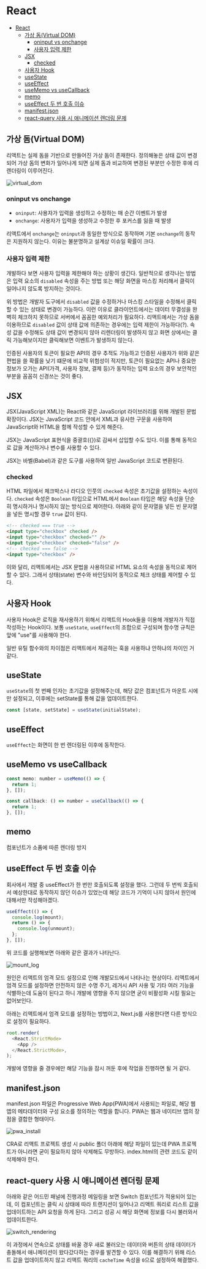 # React

- [React](#react)
  - [가상 돔(Virtual DOM)](#가상-돔virtual-dom)
    - [oninput vs onchange](#oninput-vs-onchange)
    - [사용자 입력 제한](#사용자-입력-제한)
  - [JSX](#jsx)
    - [checked](#checked)
  - [사용자 Hook](#사용자-hook)
  - [useState](#usestate)
  - [useEffect](#useeffect)
  - [useMemo vs useCallback](#usememo-vs-usecallback)
  - [memo](#memo)
  - [useEffect 두 번 호출 이슈](#useeffect-두-번-호출-이슈)
  - [manifest.json](#manifestjson)
  - [react-query 사용 시 애니메이션 렌더링 문제](#react-query-사용-시-애니메이션-렌더링-문제)

## 가상 돔(Virtual DOM)

리액트는 실제 돔을 기반으로 만들어진 가상 돔이 존재한다. 정의해놓은 상태 값이 변경되어 가상 돔의 변화가 일어나게 되면 실제 돔과 비교하여 변경된 부분만 수정한 후에 리렌더링이 이루어진다.

![virtual_dom](virtual_dom.png)

### oninput vs onchange

- `oninput`: 사용자가 입력을 생성하고 수정하는 매 순간 이벤트가 발생
- `onchange`: 사용자가 입력을 생성하고 수정한 후 포커스를 잃을 때 발생

리액트에서 `onchange`는 `oninput`과 동일한 방식으로 동작하며 기본 `onchange`의 동작은 지원하지 않는다. 이유는 불분명하고 설계상 이슈일 확률이 크다.

### 사용자 입력 제한

개발하다 보면 사용자 입력을 제한해야 하는 상황이 생긴다. 일반적으로 생각나는 방법은 입력 요소의 `disabled` 속성을 주는 방법 또는 해당 화면을 마스킹 처리해서 클릭이 일어나지 않도록 방지하는 것이다.

위 방법은 개발자 도구에서 `disabled` 값을 수정하거나 마스킹 스타일을 수정해서 클릭할 수 있는 상태로 변경이 가능하다. 이런 이유로 클라이언트에서는 데이터 무결성을 완벽히 체크하지 못하므로 서버에서 꼼꼼한 예외처리가 필요하다. 리액트에서는 가상 돔을 이용하므로 `disabled` 값이 상태 값에 의존하는 경우에는 입력 제한이 가능하다(?). 속성 값을 수정해도 상태 값이 변경되지 않아 리렌더링이 발생하지 않고 화면 상에서는 클릭 가능해보이지만 클릭해보면 이벤트가 발생하지 않는다.

인증된 사용자의 토큰이 필요한 API의 경우 추적도 가능하고 인증된 사용자가 위와 같은 편법을 쓸 확률을 낮기 떄문에 비교적 위험성이 적지만, 토큰이 필요없는 API나 중요한 정보가 오가는 API(가격, 사용자 정보, 결제 등)가 동작하는 입력 요소의 경우 보안적인 부분을 꼼꼼히 신경쓰는 것이 좋다.

## JSX

JSX(JavaScript XML)는 React와 같은 JavaScript 라이브러리를 위해 개발된 문법 확장이다. JSX는 JavaScript 코드 안에서 XML과 유사한 구문을 사용하여 JavaScript와 HTML을 함께 작성할 수 있게 해준다.

JSX는 JavaScript 표현식을 중괄호({})로 감싸서 삽입할 수도 있다. 이를 통해 동적으로 값을 계산하거나 변수를 사용할 수 있다.

JSX는 바벨(Babel)과 같은 도구를 사용하여 일반 JavaScript 코드로 변환된다.

### checked

HTML 파일에서 체크박스나 라디오 인풋의 `checked` 속성은 초기값을 설정하는 속성이다. `checked` 속성은 `Boolean` 타입으로 HTML에서 `Boolean` 타입은 해당 속성을 단순히 명시하거나 명시하지 않는 방식으로 제어한다. 아래와 같이 문자열을 넣든 빈 문자열을 넣든 명시할 경우 `true` 값이 된다.

```html
<!-- checked === true -->
<input type="checkbox" checked />
<input type="checkbox" checked="" />
<input type="checkbox" checked="false" />
<!-- checked === false -->
<input type="checkbox" />
```

이와 달리, 리액트에서는 JSX 문법을 사용하므로 HTML 요소의 속성을 동적으로 제어할 수 있다. 그래서 상태(state) 변수와 바인딩되어 동적으로 체크 상태를 제어할 수 있다.

## 사용자 Hook

사용자 Hook은 로직을 재사용하기 위해서 리액트의 Hook들을 이용해 개발자가 직접 작성하는 Hook이다. 보통 `useState`, `useEffect`의 조합으로 구성되며 함수명 규칙은 앞에 "use"를 사용해야 한다.

일반 유틸 함수와의 차이점은 리액트에서 제공하는 훅을 사용하냐 안하냐의 차이인 거 같다.

## useState

`useState`의 첫 번째 인자는 초기값을 설정해주는데, 해당 값은 컴포넌트가 마운트 시에만 설정되고, 이후에는 setState를 통해 값을 업데이트한다.

```js
const [state, setState] = useState(initialState);
```

## useEffect

`useEffect`는 화면이 한 번 렌더링된 이후에 동작한다.

## useMemo vs useCallback

```js
const memo: number = useMemo(() => {
  return 1;
}, []);

const callback: () => number = useCallback(() => {
  return 1;
}, []);
```

## memo

컴포넌트가 소품에 따른 렌더링 방지

## useEffect 두 번 호출 이슈

회사에서 개발 중 useEffect가 한 번만 호출되도록 설정을 했다. 그런데 두 번씩 호출되서 예상한대로 동작하지 않던 이슈가 있었는데 해당 코드가 기억이 나지 않아서 원인에 대해서만 작성해야겠다.

```JavaScript
useEffect(() => {
  console.log(mount);
  return () => {
    console.log(unmount);
  };
}, []);
```

위 코드를 실행해보면 아래와 같은 결과가 나타난다.

![mount_log](mount_log.png)

원인은 리액트의 엄격 모드 설정으로 인해 개발모드에서 나타나는 현상이다. 리액트에서 엄격 모드를 설정하면 안전하지 않은 수명 주기, 레거시 API 사용 및 기타 여러 기능을 식별하는데 도움이 된다고 하니 개발에 영향을 주지 않으면 굳이 비활성화 시킬 필요는 없어보인다.

아래는 리액트에서 엄격 모드를 설정하는 방법이고, Next.js를 사용한다면 다른 방식으로 설정이 필요하다.

```JavaScript
root.render(
  <React.StrictMode>
    <App />
  </React.StrictMode>,
);
```

개발에 영향을 줄 경우에만 해당 기능을 잠시 꺼둔 후에 작업을 진행하면 될 거 같다.

## manifest.json

manifest.json 파일은 Progressive Web App(PWA)에서 사용되는 파일로, 해당 웹 앱의 메타데이터와 구성 요소를 정의하는 역할을 합니다. PWA는 웹과 네이티브 앱의 장점을 결합한 형태이다.

![pwa_install](pwa_install.png)

CRA로 리액트 프로젝트 생성 시 public 폴더 아래에 해당 파일이 있는데 PWA 프로젝트가 아니라면 굳이 필요하지 않아 삭제해도 무방하다. index.html의 관련 코드도 같이 삭제해야 한다.

## react-query 사용 시 애니메이션 렌더링 문제

아래와 같은 어드민 패널에 진행과정 메일링을 보면 Switch 컴포넌트가 적용되어 있는데, 이 컴포넌트는 클릭 시 상태에 따라 트랜지션이 일어나고 리액트 쿼리로 리스트 값을 업데이트하는 API 요청을 하게 된다. 그리고 성공 시 해당 화면에 정보를 다시 불러와서 업데이트한다.

![switch_rendering](switch_rendering.png)

이 과정에서 연속으로 상태를 바꿀 경우 새로 불러오는 데이터와 버튼의 상태 데이터가 충돌해서 애니메이션이 왔다갔다하는 경우를 발견할 수 있다. 이를 해결하기 위해 리스트 값을 업데이트하지 않고 리액트 쿼리의 `cacheTime` 속성을 `0`으로 설정하여 해결했다.
